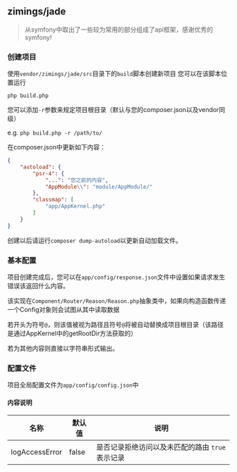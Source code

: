 ## zimings/jade
> 从symfony中取出了一些较为常用的部分组成了api框架，感谢优秀的symfony!

### 创建项目
使用`vendor/zimings/jade/src`目录下的`build`脚本创建新项目
您可以在该脚本位置运行

`php build.php`

您可以添加`-r`参数来规定项目根目录（默认与您的composer.json以及vendor同级）

e.g. `php build.php -r /path/to/`

在composer.json中更新如下内容：
```json
{
    "autoload": {
        "psr-4": {
            "...": "您之前的内容",
            "AppModule\\": "module/AppModule/"
        },
        "classmap": [
            "app/AppKernel.php"
        ]
    }
}
```
创建以后请运行`composer dump-autoload`以更新自动加载文件。


### 基本配置

项目创建完成后，您可以在`app/config/response.json`文件中设置如果请求发生错误该返回什么内容。

该实现在`Component/Router/Reason/Reason.php`抽象类中，如果向构造函数传递一个Config对象则会试图从其中读取数据

若开头为符号`@`，则该值被视为路径且符号`@`将被自动替换成项目根目录（该路径是通过AppKernel中的getRootDir方法获取的）

若为其他内容则直接以字符串形式输出。

### 配置文件

项目全局配置文件为`app/config/config.json`中

#### 内容说明

| 名称 | 默认值 | 说明 |
| --- | --- | --- |
| logAccessError | false | 是否记录拒绝访问以及未匹配的路由 `true`表示记录 |

